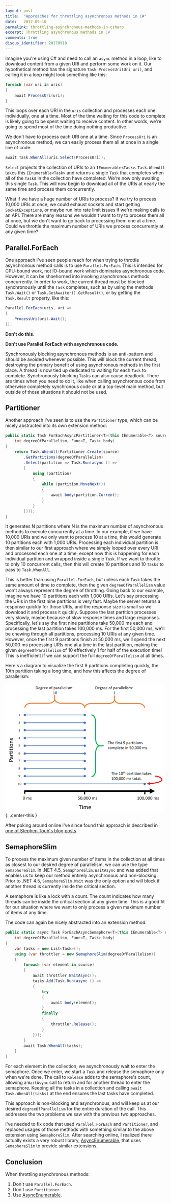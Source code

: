 ```yaml
---
layout: post
title:  "Approaches for throttling asynchronous methods in C#"
date:   2017-09-10
permalink: throttling-asynchronous-methods-in-csharp
excerpt: Throttling asynchronous methods in C#
comments: true
disqus_identifier: 20170910
---
```


Imagine you're using C# and need to call an `async` method in a loop, like to download content from a given URI and perform some work on it. Our hypothetical method has the signature `Task ProcessUri(Uri uri)`, and calling it in a loop might look something like this:

```csharp
foreach (var uri in uris)
{
    await ProcessUri(uri);
}
```

This loops over each URI in the `uris` collection and processes each one individually, one at a time. Most of the time waiting for this code to complete is likely going to be spent waiting to receive content. In other words, we're going to spend most of the time doing nothing productive.

We don't have to process each URI one at a time. Since `ProcessUri` is an asynchronous method, we can easily process them all at once in a single line of code: 

```csharp
await Task.WhenAll(uris.Select(ProcessUri));
```

`Select` projects the collection of URIs to an `IEnumerable<Task>`. `Task.WhenAll` takes this `IEnumerable<Task>` and returns a single `Task` that completes when all of the `Task`s in the collection have completed. We're now only awaiting this single `Task`. This will now begin to download all of the URIs at nearly the same time and process them concurrently.

What if we have a huge number of URIs to process? If we try to process 10,000 URIs at once, we could exhaust sockets and start getting `SocketException`s, or maybe run into rate limit issues if we're making calls to an API. There are many reasons we wouldn't want to try to process them all at once, but we don't want to go back to processing them one at a time. Could we throttle the maximum number of URIs we process concurrently at any given time? 

## Parallel.ForEach

One approach I've seen people reach for when trying to throttle asynchronous method calls is to use `Parallel.ForEach`. This is intended for CPU-bound work, not IO-bound work which dominates asynchronous code. However, it can be shoehorned into invoking asynchronous methods concurrently. In order to work, the current thread must be blocked synchronously until the `Task` completes, such as by using the methods `Task.Wait()` or `Task.GetAwaiter().GetResult()`, or by getting the `Task.Result` property, like this:

```csharp
Parallel.ForEach(uris, uri =>
{
    ProcessUri(uri).Wait();
});
```

**Don't do this**. 

**Don't use Parallel.ForEach with asynchronous code.**

Synchronously blocking asynchronous methods is an anti-pattern and should be avoided whenever possible. This will block the current thread, destroying the primary benefit of using asynchronous methods in the first place. A thread is now tied up dedicated to waiting for each `Task` to complete. Synchronously blocking `Task`s can also cause deadlock. There are times when you need to do it, like when calling asynchronous code from otherwise completely synchronous code or at a top-level main method, but outside of those situations it should not be used.

## Partitioner

Another approach I've seen is to use the `Partitioner` type, which can be nicely abstracted into its own extension method:

```csharp
public static Task ForEachAsyncPartitioner<T>(this IEnumerable<T> source, 
    int degreeOfParallelism, Func<T, Task> body)
{
    return Task.WhenAll(Partitioner.Create(source)
        .GetPartitions(degreeOfParallelism)
        .Select(partition => Task.Run(async () =>
        {
            using (partition)
            {
                while (partition.MoveNext())
                {
                    await body(partition.Current);
                }
            }
        })));
}
```

It generates N partitions where N is the maximum number of asynchronous methods to execute concurrently at a time. In our example, if we have 10,000 URIs and we only want to process 10 at a time, this would generate 10 partitions each with 1,000 URIs. Processing each individual partition is then similar to our first approach where we simply looped over every URI and processed each one at a time, except now this is happening for each individual partition and wrapped inside a single `Task`. If we want to throttle to only 10 concurrent calls, then this will create 10 partitions and 10 `Tasks` to pass to `Task.WhenAll`.

This is better than using `Parallel.ForEach`, but unless each `Task` takes the same amount of time to complete, then the given `degreeOfParallelism` value won't always represent the degree of throttling. Going back to our example, imagine we have 10 partitions each with 1,000 URIs. Let's say processing the URIs in the first nine partitions is very fast. Maybe the server returns a response quickly for those URIs, and the response size is small so we download it and process it quickly. Suppose the last partition processes very slowly, maybe because of slow response times and large responses. Specifically, let's say the first nine partitions take 50,000 ms each and processing the last partition takes 100,000 ms. For the first 50,000 ms, we'll be chewing through all partitions, processing 10 URIs at any given time. However, once the first 9 partitions finish at 50,000 ms, we'll spend the next 50,000 ms processing URIs one at a time in the last partition, making the given `degreeOfParallelism` of 10 effectively 1 for half of the execution time! This is inefficient if we can support the full `degreeOfParallelism` at all times.

Here's a diagram to visualize the first 9 partitions completing quickly, the 10th partition taking a long time, and how this affects the degree of parallelism:

![totals and percentages by score](/assets/csharpthrottlingasynchronousmethods/uneven_partitions_concurrency.png){: .center-this }

After poking around online I've since found this approach is described in [one of Stephen Toub's blog posts](https://blogs.msdn.microsoft.com/pfxteam/2012/03/05/implementing-a-simple-foreachasync-part-2/).

## SemaphoreSlim

To process the maximum given number of items in the collection at all times as closest to our desired degree of parallelism, we can use the type `SemaphoreSlim`. In .NET 4.5, `SemaphoreSlim.WaitAsync` and was added that enables us to keep our method entirely asynchronous and non-blocking. Prior to .NET 4.5, `SemaphoreSlim.Wait` was the only option and will block if another thread is currently inside the critical section.

A semaphore is like a lock with a count. The count indicates how many threads can be inside the critical section at any given time. This is a good fit for our situation where we want to only process a given maximum number of items at any time.

The code can again be nicely abstracted into an extension method:

```csharp
public static async Task ForEachAsyncSemaphore<T>(this IEnumerable<T> source,
    int degreeOfParallelism, Func<T, Task> body)
{
    var tasks = new List<Task>();
    using (var throttler = new SemaphoreSlim(degreeOfParallelism))
    {
        foreach (var element in source)
        {
            await throttler.WaitAsync();
            tasks.Add(Task.Run(async () =>
            {
                try
                {
                    await body(element);
                }
                finally
                {
                    throttler.Release();
                }
            }));
        }
        await Task.WhenAll(tasks);
    }
}
```

For each element in the collection, we asynchronously wait to enter the semaphore. Once we enter, we start a `Task` and release the semaphore only when we're done. The call to `Release` adds to the semaphore's count, allowing a `WaitAsync` call to return and for another thread to enter the semaphore. Keeping all the tasks in a collection and calling `await Task.WhenAll(tasks)` at the end ensures the last tasks have completed.

This approach is non-blocking and asynchronous, and will keep us at our desired `degreeOfParallelism` for the entire duration of the call. This addresses the two problems we saw with the previous two approaches.

I've needed to fix code that used `Parallel.ForEach` and `Partitioner`, and replaced usages of those methods with something similar to the above extension using `SemaphoreSlim`. After searching online, I realized there actually exists a very robust library, [AsyncEnumerable](https://github.com/tyrotoxin/AsyncEnumerable), that uses `SemaphoreSlim` to provide similar extensions. 

## Conclusion

When throttling asynchronous methods:

1. Don't use `Parallel.ForEach`.
2. Don't use `Partitioner`.
3. Use [AsyncEnumerable](https://github.com/tyrotoxin/AsyncEnumerable).
